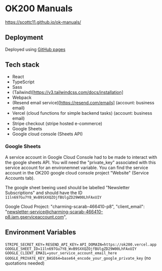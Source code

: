 # OK200 Manuals

https://scottc11.github.io/ok-manuals/

## Deployment
Deployed using [GitHub pages](https://docs.github.com/en/pages/getting-started-with-github-pages/about-github-pages)

## Tech stack
- React
- TypeScript
- Sass
- (Tailwind)[https://v3.tailwindcss.com/docs/installation]
- Webpack
- (Resend email service)[https://resend.com/emails] (account: business email)
- Vercel (cloud functions for simple backend tasks) (account: business email)
- Stripe checkout (stripe hosted e-commerce)
- Google Sheets
- Google cloud console (Sheets API)

### Google Sheets
A service account in Google Cloud Console had to be made to interact with the google sheets API. You will need the "private_key" associated with this service account for an environemnet variable. You can find the service account in the OK200 google cloud console project "Website" (Service Accounts tab). 

The google sheet beeing used should be labelled "Newsletter Subscriptions" and should have the ID `11ln697Gu7Y8_WvB9SXXQZOjfBUlgZD29W00LhFAxUIY`

Google Cloud Project: "charming-scarab-466410-p8",
"client_email": "newsletter-service@charming-scarab-466410-p8.iam.gserviceaccount.com",

## Environment Variables
`STRIPE_SECRET_KEY=`
`RESEND_API_KEY=`
`API_DOMAIN=https://ok200.vercel.app`
`GOOGLE_SHEET_ID=11ln697Gu7Y8_WvB9SXXQZOjfBUlgZD29W00LhFAxUIY`
`GOOGLE_CLIENT_EMAIL=your_service_account_email_here`
`GOOGLE_PRIVATE_KEY_BASE64=base64_encode_your_google_private_key` (no quotations needed)